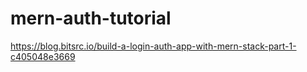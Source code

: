 # mern-auth-tutorial
https://blog.bitsrc.io/build-a-login-auth-app-with-mern-stack-part-1-c405048e3669
